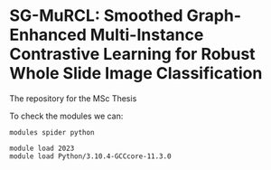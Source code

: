 # SG-MuRCL: Smoothed Graph-Enhanced Multi-Instance Contrastive Learning for Robust Whole Slide Image Classification
The repository for the MSc Thesis

To check the modules we can:
```
modules spider python
```
```
module load 2023
module load Python/3.10.4-GCCcore-11.3.0
```
